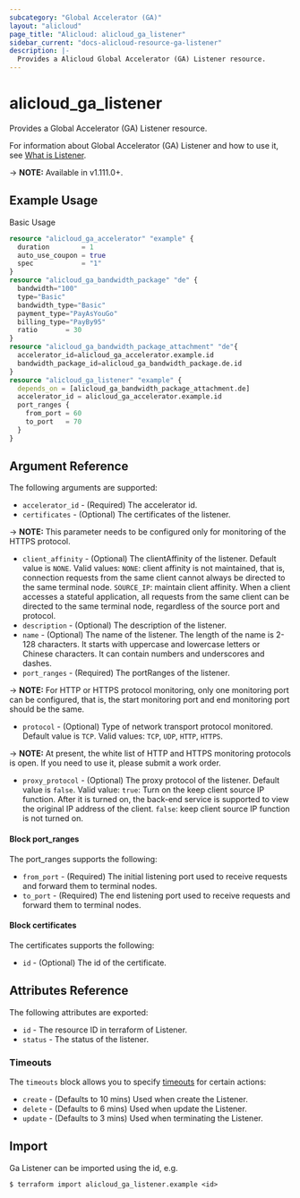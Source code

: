 ```yaml
---
subcategory: "Global Accelerator (GA)"
layout: "alicloud"
page_title: "Alicloud: alicloud_ga_listener"
sidebar_current: "docs-alicloud-resource-ga-listener"
description: |-
  Provides a Alicloud Global Accelerator (GA) Listener resource.
---
```


# alicloud\_ga\_listener

Provides a Global Accelerator (GA) Listener resource.

For information about Global Accelerator (GA) Listener and how to use it, see [What is Listener](https://help.aliyun.com/document_detail/153253.html).

-> **NOTE:** Available in v1.111.0+.

## Example Usage

Basic Usage

```terraform
resource "alicloud_ga_accelerator" "example" {
  duration        = 1
  auto_use_coupon = true
  spec            = "1"
}
resource "alicloud_ga_bandwidth_package" "de" {
  bandwidth="100"
  type="Basic"
  bandwidth_type="Basic"
  payment_type="PayAsYouGo"
  billing_type="PayBy95"
  ratio       = 30
}
resource "alicloud_ga_bandwidth_package_attachment" "de"{
  accelerator_id=alicloud_ga_accelerator.example.id
  bandwidth_package_id=alicloud_ga_bandwidth_package.de.id
}
resource "alicloud_ga_listener" "example" {
  depends_on = [alicloud_ga_bandwidth_package_attachment.de]
  accelerator_id = alicloud_ga_accelerator.example.id
  port_ranges {
    from_port = 60
    to_port   = 70
  }
}

```

## Argument Reference

The following arguments are supported:

* `accelerator_id` - (Required) The accelerator id.
* `certificates` - (Optional) The certificates of the listener.

-> **NOTE:** This parameter needs to be configured only for monitoring of the HTTPS protocol.
             
* `client_affinity` - (Optional) The clientAffinity of the listener. Default value is `NONE`. Valid values:
    `NONE`: client affinity is not maintained, that is, connection requests from the same client cannot always be directed to the same terminal node.
    `SOURCE_IP`: maintain client affinity. When a client accesses a stateful application, all requests from the same client can be directed to the same terminal node, regardless of the source port and protocol.
* `description` - (Optional) The description of the listener.
* `name` - (Optional) The name of the listener. The length of the name is 2-128 characters. It starts with uppercase and lowercase letters or Chinese characters. It can contain numbers and underscores and dashes.
* `port_ranges` - (Required) The portRanges of the listener.

-> **NOTE:** For HTTP or HTTPS protocol monitoring, only one monitoring port can be configured, that is, the start monitoring port and end monitoring port should be the same. 

* `protocol` - (Optional) Type of network transport protocol monitored. Default value is `TCP`. Valid values: `TCP`, `UDP`, `HTTP`, `HTTPS`.

-> **NOTE:** At present, the white list of HTTP and HTTPS monitoring protocols is open. If you need to use it, please submit a work order.
             
* `proxy_protocol` - (Optional) The proxy protocol of the listener. Default value is `false`. Valid value:
    `true`: Turn on the keep client source IP function. After it is turned on, the back-end service is supported to view the original IP address of the client. 
    `false`: keep client source IP function is not turned on.

#### Block port_ranges

The port_ranges supports the following: 

* `from_port` - (Required) The initial listening port used to receive requests and forward them to terminal nodes.
* `to_port` - (Required) The end listening port used to receive requests and forward them to terminal nodes.

#### Block certificates

The certificates supports the following: 

* `id` - (Optional) The id of the certificate.

## Attributes Reference

The following attributes are exported:

* `id` - The resource ID in terraform of Listener.
* `status` - The status of the listener.

### Timeouts

The `timeouts` block allows you to specify [timeouts](https://www.terraform.io/docs/configuration-0-11/resources.html#timeouts) for certain actions:

* `create` - (Defaults to 10 mins) Used when create the Listener.
* `delete` - (Defaults to 6 mins) Used when update the Listener.
* `update` - (Defaults to 3 mins) Used when terminating the Listener.

## Import

Ga Listener can be imported using the id, e.g.

```
$ terraform import alicloud_ga_listener.example <id>
```